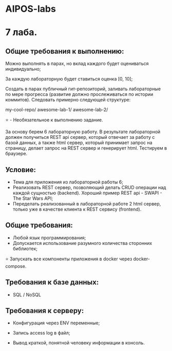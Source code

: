 # AIPOS-labs

# 7 лаба.

## Общие требования к выполнению:

Можно выполнять в парах, но вклад каждого будет оцениваться индивидуально;

За каждую лабораторную будет ставиться оценка [0, 10];

Создать в парах публичный гит-репозиторий, заливать лабораторные по мере прогресса (развитие должно прослеживаться по истории коммитов). Следовать примерно следующей структуре:

my-cool-repo/
        awesome-lab-1/
        awesome-lab-2/

⭐ - Необязательное к выполнению задание.


За основу берем 6 лабораторную работу. В результате лабораторной должен получиться REST api сервер, который отвечает за работу с базой данных, а также html сервер, который принимает запрос на страницу, делает запрос на REST сервер и генерирует html. Тестируем в браузере.
## Условие:

- Тема для приложения из лабораторной работы 6;
- Реализовать REST сервер, позволяющий делать CRUD операции над каждой сущностью (backend). Хороший пример REST api - SWAPI - The Star Wars API;
- Переделать реализованный в лабораторной работе 2 html сервер, только уже в качестве клиента к REST сервису (frontend).

## Общие требования:
- Любой язык программирования;
- Допускается использование разумного количества сторонних библиотек;

⭐ Запускать все компоненты приложения в docker через docker-compose.

## Требования к базе данных:

- SQL / NoSQL

## Требования к серверу:

- Конфигурация через ENV переменные;

- Запись access log в файл;

- Вывод краткой, понятной человеку информации в консоль.
